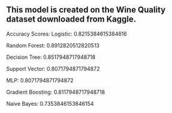 <h2>This model is created on the Wine Quality dataset downloaded from Kaggle.</h2>

Accuracy Scores:
Logistic: 0.8215384615384616

Random Forest: 0.8912820512820513

Decision Tree: 0.8517948717948718

Support Vector: 0.8071794871794872

MLP: 0.8071794871794872

Gradient Boosting: 0.8117948717948718

Naive Bayes: 0.7353846153846154
